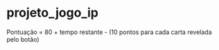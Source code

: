 # projeto_jogo_ip
Pontuação = 80 + tempo restante - (10 pontos para cada carta revelada pelo botão)
